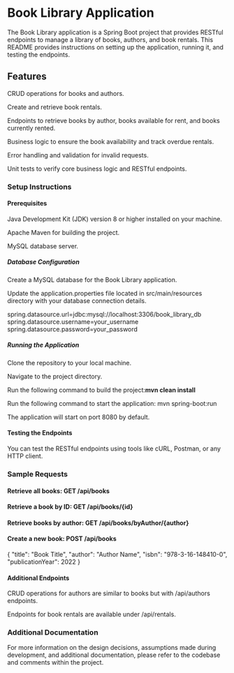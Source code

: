 
# **Book Library Application**

The Book Library application is a Spring Boot project that provides RESTful endpoints to manage a library of books, authors, and book rentals. This README provides instructions on setting up the application, running it, and testing the endpoints.

## Features

CRUD operations for books and authors.

Create and retrieve book rentals.

Endpoints to retrieve books by author, books available for rent, and books currently rented.

Business logic to ensure the book availability and track overdue rentals.

Error handling and validation for invalid requests.

Unit tests to verify core business logic and RESTful endpoints.


### Setup Instructions

#### Prerequisites

Java Development Kit (JDK) version 8 or higher installed on your machine.

Apache Maven for building the project.

MySQL database server.

##### Database Configuration

Create a MySQL database for the Book Library application.

Update the application.properties file located in src/main/resources directory with your database connection details.

spring.datasource.url=jdbc:mysql://localhost:3306/book_library_db
spring.datasource.username=your_username
spring.datasource.password=your_password

##### Running the Application

Clone the repository to your local machine.

Navigate to the project directory.

Run the following command to build the project:**mvn clean install**

Run the following command to start the application: mvn spring-boot:run

The application will start on port 8080 by default.

#### Testing the Endpoints

You can test the RESTful endpoints using tools like cURL, Postman, or any HTTP client.

### Sample Requests

#### Retrieve all books: GET /api/books
#### Retrieve a book by ID: GET /api/books/{id}
#### Retrieve books by author: GET /api/books/byAuthor/{author}
#### Create a new book: POST /api/books
{
"title": "Book Title",
"author": "Author Name",
"isbn": "978-3-16-148410-0",
"publicationYear": 2022
}


#### Additional Endpoints

CRUD operations for authors are similar to books but with /api/authors endpoints.

Endpoints for book rentals are available under /api/rentals.


### Additional Documentation

For more information on the design decisions, assumptions made during development, and additional documentation, please refer to the codebase and comments within the project.














